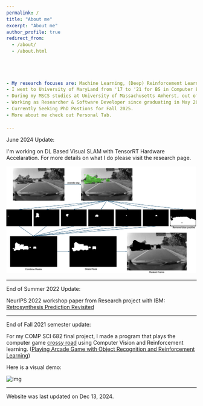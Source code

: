 ```yaml
---
permalink: /
title: "About me"
excerpt: "About me"
author_profile: true
redirect_from: 
  - /about/
  - /about.html




- My research focuses are: Machine Learning, (Deep) Reinforcement Learning, Robotics, Perception
- I went to University of MaryLand from '17 to '21 for BS in Computer Engineering with an upper-level concentration in machine learning
- During my MSCS studies at University of Massachusetts Amherst, out of 10 courses, I completed 8 in PhD level, each with a final project
- Working as Researcher & Software Developer since graduating in May 2023. 
- Currently Seeking PhD Postions for Fall 2025. 
- More about me check out Personal Tab.

---
```


June 2024 Update: 

I'm working on DL Based Visual SLAM with TensorRT Hardware Accelaration. For more details on what I do please visit the research page. 

![img](images/yolo_mask.png)

---
End of Summer 2022 Update: 

NeurIPS 2022 workshop paper from Research project with IBM: [Retrosynthesis Prediction Revisited](https://research.ibm.com/publications/retrosynthesis-prediction-revisited)

--- 

End of Fall 2021 semester update: 

For my COMP SCI 682 final project, I made a program that plays the computer game [crossy road](https://www.crossyroad.com/) using Computer Vision and Reinforcement learning. ([Playing Arcade Game with Object Recognition and Reinforcement Learning](https://github.com/h-tu/course_reports/blob/main/grad_projects/682_Final_Paper.pdf))

Here is a visual demo:

![img](images/showcase.gif)

--- 

Website was last updated on Dec 13, 2024. 
